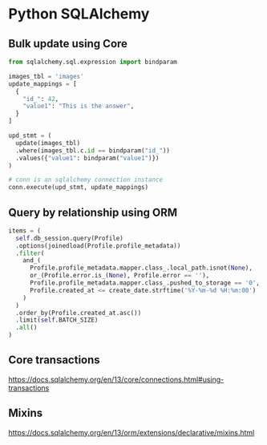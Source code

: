 # Python SQLAlchemy

## Bulk update using Core

```python
from sqlalchemy.sql.expression import bindparam

images_tbl = 'images'
update_mappings = [
  {
    "id_": 42,
    "value1": "This is the answer",
  }
]

upd_stmt = (
  update(images_tbl)
  .where(images_tbl.c.id == bindparam("id_"))
  .values({"value1": bindparam("value1")})
)

# conn is an sqlalchemy connection instance
conn.execute(upd_stmt, update_mappings)
```


## Query by relationship using ORM

```python
items = (
  self.db_session.query(Profile)
  .options(joinedload(Profile.profile_metadata))
  .filter(
    and_(
      Profile.profile_metadata.mapper.class_.local_path.isnot(None),
      or_(Profile.error.is_(None), Profile.error == ''),
      Profile.profile_metadata.mapper.class_.pushed_to_storage == '0',
      Profile.created_at <= create_date.strftime('%Y-%m-%d %H:%m:00')
    )
  )
  .order_by(Profile.created_at.asc())
  .limit(self.BATCH_SIZE)
  .all()
)
```

## Core transactions

https://docs.sqlalchemy.org/en/13/core/connections.html#using-transactions

## Mixins

https://docs.sqlalchemy.org/en/13/orm/extensions/declarative/mixins.html
